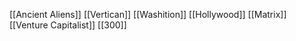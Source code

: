 [[Ancient Aliens]]
[[Vertican]]
[[Washition]]
[[Hollywood]]
[[Matrix]]
[[Venture Capitalist]]
[[300]]
